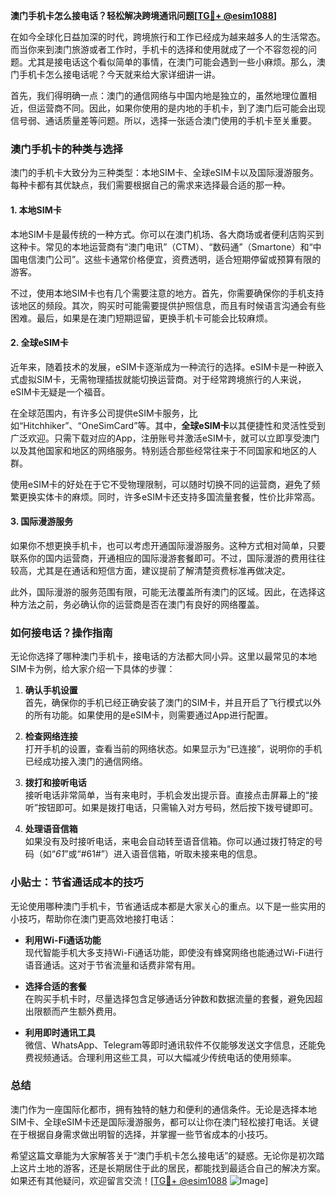 **澳门手机卡怎么接电话？轻松解决跨境通讯问题[[TG💪+ @esim1088](https://t.me/s/esim1088)]**

在如今全球化日益加深的时代，跨境旅行和工作已经成为越来越多人的生活常态。而当你来到澳门旅游或者工作时，手机卡的选择和使用就成了一个不容忽视的问题。尤其是接电话这个看似简单的事情，在澳门可能会遇到一些小麻烦。那么，澳门手机卡怎么接电话呢？今天就来给大家详细讲一讲。

首先，我们得明确一点：澳门的通信网络与中国内地是独立的，虽然地理位置相近，但运营商不同。因此，如果你使用的是内地的手机卡，到了澳门后可能会出现信号弱、通话质量差等问题。所以，选择一张适合澳门使用的手机卡至关重要。

### 澳门手机卡的种类与选择

澳门的手机卡大致分为三种类型：本地SIM卡、全球eSIM卡以及国际漫游服务。每种卡都有其优缺点，我们需要根据自己的需求来选择最合适的那一种。

#### 1. 本地SIM卡

本地SIM卡是最传统的一种方式。你可以在澳门机场、各大商场或者便利店购买到这种卡。常见的本地运营商有“澳门电讯”（CTM）、“数码通”（Smartone）和“中国电信澳门公司”。这些卡通常价格便宜，资费透明，适合短期停留或预算有限的游客。

不过，使用本地SIM卡也有几个需要注意的地方。首先，你需要确保你的手机支持该地区的频段。其次，购买时可能需要提供护照信息，而且有时候语言沟通会有些困难。最后，如果是在澳门短期逗留，更换手机卡可能会比较麻烦。

#### 2. 全球eSIM卡

近年来，随着技术的发展，eSIM卡逐渐成为一种流行的选择。eSIM卡是一种嵌入式虚拟SIM卡，无需物理插拔就能切换运营商。对于经常跨境旅行的人来说，eSIM卡无疑是一个福音。

在全球范围内，有许多公司提供eSIM卡服务，比如“Hitchhiker”、“OneSimCard”等。其中，**全球eSIM卡**以其便捷性和灵活性受到广泛欢迎。只需下载对应的App，注册账号并激活eSIM卡，就可以立即享受澳门以及其他国家和地区的网络服务。特别适合那些经常往来于不同国家和地区的人群。

使用eSIM卡的好处在于它不受物理限制，可以随时切换不同的运营商，避免了频繁更换实体卡的麻烦。同时，许多eSIM卡还支持多国流量套餐，性价比非常高。

#### 3. 国际漫游服务

如果你不想更换手机卡，也可以考虑开通国际漫游服务。这种方式相对简单，只要联系你的国内运营商，开通相应的国际漫游套餐即可。不过，国际漫游的费用往往较高，尤其是在通话和短信方面，建议提前了解清楚资费标准再做决定。

此外，国际漫游的服务范围有限，可能无法覆盖所有澳门的区域。因此，在选择这种方法之前，务必确认你的运营商是否在澳门有良好的网络覆盖。

### 如何接电话？操作指南

无论你选择了哪种澳门手机卡，接电话的方法都大同小异。这里以最常见的本地SIM卡为例，给大家介绍一下具体的步骤：

1. **确认手机设置**  
   首先，确保你的手机已经正确安装了澳门的SIM卡，并且开启了飞行模式以外的所有功能。如果使用的是eSIM卡，则需要通过App进行配置。

2. **检查网络连接**  
   打开手机的设置，查看当前的网络状态。如果显示为“已连接”，说明你的手机已经成功接入澳门的通信网络。

3. **拨打和接听电话**  
   接听电话非常简单，当有来电时，手机会发出提示音。直接点击屏幕上的“接听”按钮即可。如果是拨打电话，只需输入对方号码，然后按下拨号键即可。

4. **处理语音信箱**  
   如果没有及时接听电话，来电会自动转至语音信箱。你可以通过拨打特定的号码（如“*61*”或“#61#”）进入语音信箱，听取未接来电的信息。

### 小贴士：节省通话成本的技巧

无论使用哪种澳门手机卡，节省通话成本都是大家关心的重点。以下是一些实用的小技巧，帮助你在澳门更高效地接打电话：

- **利用Wi-Fi通话功能**  
  现代智能手机大多支持Wi-Fi通话功能，即使没有蜂窝网络也能通过Wi-Fi进行语音通话。这对于节省流量和话费非常有用。

- **选择合适的套餐**  
  在购买手机卡时，尽量选择包含足够通话分钟数和数据流量的套餐，避免因超出限额而产生额外费用。

- **利用即时通讯工具**  
  微信、WhatsApp、Telegram等即时通讯软件不仅能够发送文字信息，还能免费视频通话。合理利用这些工具，可以大幅减少传统电话的使用频率。

### 总结

澳门作为一座国际化都市，拥有独特的魅力和便利的通信条件。无论是选择本地SIM卡、全球eSIM卡还是国际漫游服务，都可以让你在澳门轻松接打电话。关键在于根据自身需求做出明智的选择，并掌握一些节省成本的小技巧。

希望这篇文章能为大家解答关于“澳门手机卡怎么接电话”的疑惑。无论你是初次踏上这片土地的游客，还是长期居住于此的居民，都能找到最适合自己的解决方案。如果还有其他疑问，欢迎留言交流！[[TG💪+ @esim1088](https://t.me/s/esim1088) ![Image](https://i.postimg.cc/4NQfJmqS/Snipaste-2025-05-13-00-14-12.png)]